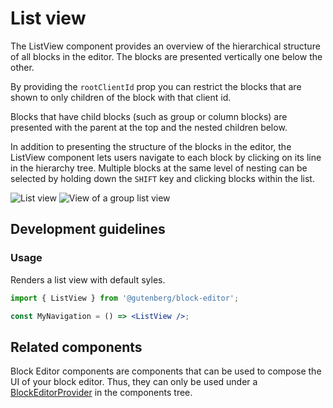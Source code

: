 # List view

The ListView component provides an overview of the hierarchical structure of all blocks in the editor. The blocks are presented vertically one below the other.

By providing the `rootClientId` prop you can restrict the blocks that are shown to only children of the block with that client id.

Blocks that have child blocks (such as group or column blocks) are presented with the parent at the top and the nested children below.

In addition to presenting the structure of the blocks in the editor, the ListView component lets users navigate to each block by clicking on its line in the hierarchy tree. Multiple blocks at the same level of nesting can be selected by holding down the `SHIFT` key and clicking blocks within the list.

![List view](https://make.wordpress.org/core/files/2020/08/block-navigation.png)
![View of a group list view](https://make.wordpress.org/core/files/2020/08/view-of-group-block-navigation.png)

## Development guidelines

### Usage

Renders a list view with default syles.

```jsx
import { ListView } from '@gutenberg/block-editor';

const MyNavigation = () => <ListView />;
```

## Related components

Block Editor components are components that can be used to compose the UI of your block editor. Thus, they can only be used under a [BlockEditorProvider](https://github.com/WordPress/gutenberg/blob/HEAD/packages/block-editor/src/components/provider/README.md) in the components tree.
